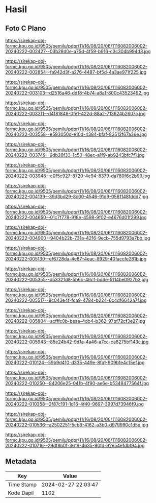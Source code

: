 # Hasil

## Foto C Plano

https://sirekap-obj-formc.kpu.go.id/9505/pemilu/pdpr/11/16/08/20/06/1116082006002-20240222-002427--03b28d0e-a75d-4f59-b916-c3c304b994d3.jpg

https://sirekap-obj-formc.kpu.go.id/9505/pemilu/pdpr/11/16/08/20/06/1116082006002-20240222-002854--fa942d3f-a276-4487-bf5d-4a3ae971f225.jpg

https://sirekap-obj-formc.kpu.go.id/9505/pemilu/pdpr/11/16/08/20/06/1116082006002-20240222-003103--d2516a46-dd18-4b74-a8a1-800c43523492.jpg

https://sirekap-obj-formc.kpu.go.id/9505/pemilu/pdpr/11/16/08/20/06/1116082006002-20240222-003311--d4f81848-0fe1-422d-88a2-713624b2607a.jpg

https://sirekap-obj-formc.kpu.go.id/9505/pemilu/pdpr/11/16/08/20/06/1116082006002-20240222-003558--e593050d-e10d-4384-bfaf-82512f67a36e.jpg

https://sirekap-obj-formc.kpu.go.id/9505/pemilu/pdpr/11/16/08/20/06/1116082006002-20240222-003749--9db26f33-1c50-48ec-a1f9-ab9243bfc7f1.jpg

https://sirekap-obj-formc.kpu.go.id/9505/pemilu/pdpr/11/16/08/20/06/1116082006002-20240222-003946--c0f5c927-8720-4e94-8379-da780f6c2b99.jpg

https://sirekap-obj-formc.kpu.go.id/9505/pemilu/pdpr/11/16/08/20/06/1116082006002-20240222-004139--39d3bd29-8c00-4546-91d9-0561148fddd7.jpg

https://sirekap-obj-formc.kpu.go.id/9505/pemilu/pdpr/11/16/08/20/06/1116082006002-20240222-004650--01c7f778-918e-4598-9f02-e4676d01f299.jpg

https://sirekap-obj-formc.kpu.go.id/9505/pemilu/pdpr/11/16/08/20/06/1116082006002-20240222-004900--9404b22b-731a-4216-9ecb-755d9793a7bb.jpg

https://sirekap-obj-formc.kpu.go.id/9505/pemilu/pdpr/11/16/08/20/06/1116082006002-20240222-005130--ef6728da-4e87-4eac-8929-40faccfe281b.jpg

https://sirekap-obj-formc.kpu.go.id/9505/pemilu/pdpr/11/16/08/20/06/1116082006002-20240222-005355--d53321d8-5b6c-46cf-bdde-5114be0927b3.jpg

https://sirekap-obj-formc.kpu.go.id/9505/pemilu/pdpr/11/16/08/20/06/1116082006002-20240222-005517--8c043e4f-fca9-4784-b224-6c4df6642a7f.jpg

https://sirekap-obj-formc.kpu.go.id/9505/pemilu/pdpr/11/16/08/20/06/1116082006002-20240222-005804--acfffc0b-beaa-4db4-b362-97bf72cf3e27.jpg

https://sirekap-obj-formc.kpu.go.id/9505/pemilu/pdpr/11/16/08/20/06/1116082006002-20240222-005943--85e24b42-9d1a-4a46-a7cc-ca6275bf143c.jpg

https://sirekap-obj-formc.kpu.go.id/9505/pemilu/pdpr/11/16/08/20/06/1116082006002-20240222-010124--59b9d410-d335-449e-8fa1-909b1e4c15ef.jpg

https://sirekap-obj-formc.kpu.go.id/9505/pemilu/pdpr/11/16/08/20/06/1116082006002-20240222-010250--84206e25-041b-4f90-ae6e-b5348477564f.jpg

https://sirekap-obj-formc.kpu.go.id/9505/pemilu/pdpr/11/16/08/20/06/1116082006002-20240222-010358--2f87c191-1d16-4f40-9697-3997d73946f9.jpg

https://sirekap-obj-formc.kpu.go.id/9505/pemilu/pdpr/11/16/08/20/06/1116082006002-20240222-010536--a2502251-5cb6-4162-a3b0-d979990c1d5d.jpg

https://sirekap-obj-formc.kpu.go.id/9505/pemilu/pdpr/11/16/08/20/06/1116082006002-20240222-010716--29df8b0f-3619-4635-90fd-92e54e1dbf94.jpg


## Metadata

| Key        | Value               |
| ---------- | ------------------- |
| Time Stamp | 2024-02-27 22:03:47 |
| Kode Dapil | 1102                |



